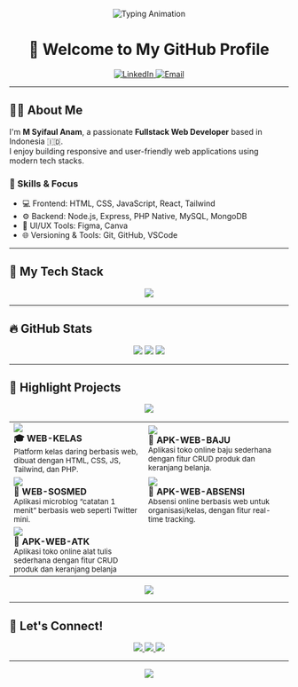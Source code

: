 <!-- Typing animation -->
<p align="center">
  <img src="https://readme-typing-svg.demolab.com?font=Fira+Code&weight=500&pause=1000&color=0AFFEF&center=true&vCenter=true&width=440&lines=Hi%2C+I'm+M+Syifaul+Anam!;Frontend+Developer;Backend+Developer;Clean+Code+Lover;Always+Learning+and+Building" alt="Typing Animation" />
</p>

<h1 align="center">🚀 Welcome to My GitHub Profile</h1>

<p align="center">
  <a href="https://www.linkedin.com/in/faul-nam-646965259" target="_blank">
    <img alt="LinkedIn" src="https://img.shields.io/badge/LinkedIn-blue?style=for-the-badge&logo=linkedin&logoColor=white" />
  </a>
  <a href="mailto:syifakul.anm@gmail.com">
    <img alt="Email" src="https://img.shields.io/badge/Gmail-D14836?style=for-the-badge&logo=gmail&logoColor=white" />
  </a>
</p>

---

## 👨‍💻 About Me

I'm **M Syifaul Anam**, a passionate **Fullstack Web Developer** based in Indonesia 🇮🇩.  
I enjoy building responsive and user-friendly web applications using modern tech stacks.

### 🧠 Skills & Focus
- 💻 Frontend: HTML, CSS, JavaScript, React, Tailwind
- ⚙️ Backend: Node.js, Express, PHP Native, MySQL, MongoDB
- 🎨 UI/UX Tools: Figma, Canva
- 🌐 Versioning & Tools: Git, GitHub, VSCode

---

## 🚀 My Tech Stack

<p align="center">
  <img src="https://skillicons.dev/icons?i=html,css,js,react,tailwind,php,nodejs,express,mysql,mongodb,figma,github,vscode" />
</p>

---

## 🔥 GitHub Stats

<p align="center">
  <img src="https://github-readme-stats.vercel.app/api?username=faulnam&show_icons=true&theme=radical" />
  <img src="https://github-readme-streak-stats.herokuapp.com/?user=faulnam&theme=radical" />
  <img src="https://github-readme-stats.vercel.app/api/top-langs/?username=faulnam&layout=compact&theme=radical" />
</p>

---

## 📌 Highlight Projects

<p align="center">
  <img src="https://capsule-render.vercel.app/api?type=rect&color=00bfff&height=2" />
</p>

<div align="center">

<table>
  <tr>
    <td width="400">
      <a href="https://faulnam.github.io/WEB-KELAS" target="_blank">
        <img src="https://github-readme-stats.vercel.app/api/pin/?username=faulnam&repo=WEB-KELAS&theme=material-palenight" />
      </a>
      <br/>
      <b>🎓 WEB-KELAS</b> <br/>
      <sub>Platform kelas daring berbasis web, dibuat dengan HTML, CSS, JS, Tailwind, dan PHP.</sub>
    </td>
<td width="400">
      <a href="https://github.com/faulnam/Aplikasi-Web-Baju" target="_blank">
        <img src="https://github-readme-stats.vercel.app/api/pin/?username=faulnam&repo=Aplikasi-Web-Baju&theme=material-palenight" />
      </a>
      <br/>
      <b>🛒 APK-WEB-BAJU</b> <br/>
      <sub>Aplikasi toko online baju sederhana dengan fitur CRUD produk dan keranjang belanja.</sub>
    </td>
    
  </tr>

  <tr>
    <td width="400">
      <a href="https://faulnam.github.io/catatansemenit/ctsemenit" target="_blank">
        <img src="https://github-readme-stats.vercel.app/api/pin/?username=faulnam&repo=catatansemenit&theme=material-palenight" />
      </a>
      <br/>
      <b>💬 WEB-SOSMED</b> <br/>
      <sub>Aplikasi microblog “catatan 1 menit” berbasis web seperti Twitter mini.</sub>
    </td>
<td width="400">
      <a href="https://github.com/faulnam/APK-WEB-ABSENSI" target="_blank">
        <img src="https://github-readme-stats.vercel.app/api/pin/?username=faulnam&repo=APK-WEB-ABSENSI&theme=material-palenight" />
      </a>
      <br/>
      <b>📅 APK-WEB-ABSENSI</b> <br/>
      <sub>Absensi online berbasis web untuk organisasi/kelas, dengan fitur real-time tracking.</sub>
    </td>
  </tr>

  <tr>
    <td width="400">
      <a href=" https://github.com/faulnam/APK-WEB-ATK" target="_blank">
        <img src="https://github-readme-stats.vercel.app/api/pin/?username=faulnam&repo=APK-WEB-ATK&theme=material-palenight" />
      </a>
      <br/>
      <b>💬 APK-WEB-ATK</b> <br/>
      <sub>Aplikasi toko online alat tulis sederhana dengan fitur CRUD produk dan keranjang belanja</sub>
    </td>
  </tr>
</table>

</div>

<p align="center">
  <img src="https://capsule-render.vercel.app/api?type=rect&color=00bfff&height=2" />
</p>




---

## 🤝 Let's Connect!

<p align="center">
  <a href="https://www.linkedin.com/in/faul-nam-646965259" target="_blank">
    <img src="https://img.shields.io/badge/LinkedIn-blue?style=for-the-badge&logo=linkedin&logoColor=white" />
  </a>
  <a href="mailto:syifakul.anm@gmail.com">
    <img src="https://img.shields.io/badge/Gmail-D14836?style=for-the-badge&logo=gmail&logoColor=white" />
  </a>
  <a href="https://faulnam.github.io/WEB-PERSONAL/">
    <img src="https://img.shields.io/badge/Portfolio-0A66C2?style=for-the-badge&logo=github&logoColor=white" />
  </a>
</p>

---

<p align="center">
  <img src="https://capsule-render.vercel.app/api?type=waving&color=0AFFEF&height=100&section=footer" />
</p>
